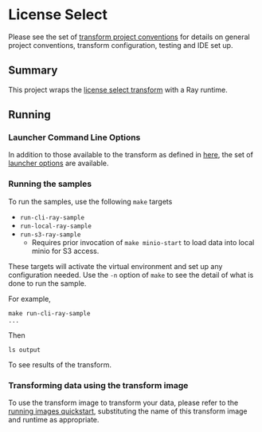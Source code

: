# License Select

Please see the set of
[transform project conventions](../../../README.md)
for details on general project conventions, transform configuration,
testing and IDE set up.

## Summary

This project wraps the [license select transform](../python/README.md) with a Ray runtime.

## Running

### Launcher Command Line Options 

In addition to those available to the transform as defined in [here](../python/README.md),
the set of 
[launcher options](../../../../data-processing-lib/doc/launcher-options.md) are available.

### Running the samples

To run the samples, use the following `make` targets

* `run-cli-ray-sample` 
* `run-local-ray-sample` 
* `run-s3-ray-sample` 
    * Requires prior invocation of `make minio-start` to load data into local minio for S3 access.

These targets will activate the virtual environment and set up any configuration needed.
Use the `-n` option of `make` to see the detail of what is done to run the sample.

For example, 

```shell
make run-cli-ray-sample
...
```

Then 

```shell
ls output
```
To see results of the transform.

### Transforming data using the transform image

To use the transform image to transform your data, please refer to the 
[running images quickstart](../../../../doc/quick-start/run-transform-image.md),
substituting the name of this transform image and runtime as appropriate.
